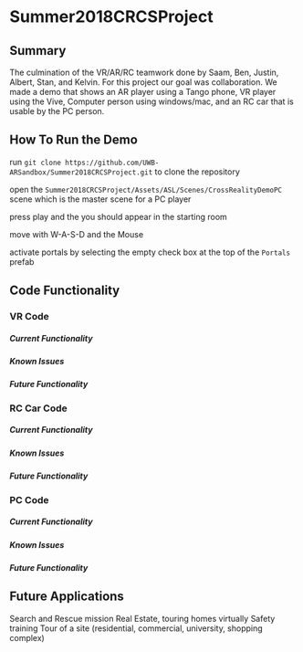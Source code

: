 # Summer2018CRCSProject
## Summary
The culmination of the VR/AR/RC teamwork done by Saam, Ben, Justin, Albert, Stan, and Kelvin. For this project our goal was collaboration. We made a demo that shows an AR player using a Tango phone, VR player using the Vive, Computer person using windows/mac, and an RC car that is usable by the PC person.  
## How To Run the Demo
run `git clone https://github.com/UWB-ARSandbox/Summer2018CRCSProject.git` to clone the repository

open the `Summer2018CRCSProject/Assets/ASL/Scenes/CrossRealityDemoPC` scene which is the master scene for a PC player

press play and the you should appear in the starting room

move with W-A-S-D and the Mouse

activate portals by selecting the empty check box at the top of the `Portals` prefab

## Code Functionality

### VR Code

##### Current Functionality

##### Known Issues

##### Future Functionality

### RC Car Code

##### Current Functionality

##### Known Issues

##### Future Functionality

### PC Code

##### Current Functionality

##### Known Issues

##### Future Functionality

## Future Applications
Search and Rescue mission
Real Estate, touring homes virtually
Safety training
Tour of a site (residential, commercial, university, shopping complex)

